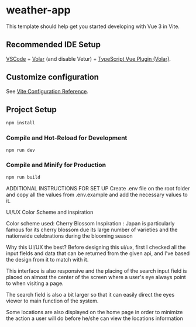 # weather-app

This template should help get you started developing with Vue 3 in Vite.

## Recommended IDE Setup

[VSCode](https://code.visualstudio.com/) + [Volar](https://marketplace.visualstudio.com/items?itemName=Vue.volar) (and disable Vetur) + [TypeScript Vue Plugin (Volar)](https://marketplace.visualstudio.com/items?itemName=Vue.vscode-typescript-vue-plugin).

## Customize configuration

See [Vite Configuration Reference](https://vitejs.dev/config/).

## Project Setup

```sh
npm install
```

### Compile and Hot-Reload for Development

```sh
npm run dev
```

### Compile and Minify for Production

```sh
npm run build
```
ADDITIONAL INSTRUCTIONS FOR SET UP
Create .env file on the root folder and copy all the values from .env.example and add the necessary values to it.

UI/UX
Color Scheme and inspiration

Color scheme used: Cherry Blossom
Inspiration : Japan is particularly famous for its cherry blossom due its large number of varieties and the nationwide celebrations during the blooming season

Why this UI/UX the best?
Before designing this ui/ux, first I checked all the input fields and data that can be returned from the given api,
and I've based the design from it to match with it.

This interface is also responsive and the placing of the search input field is placed on almost the center of the screen
where a user's eye always point to when visiting a page.

The search field is also a bit larger so that it can easily direct the eyes viewer to main function of the system.

Some locations are also displayed on the home page in order to minimize the action a user will do before he/she can 
view the locations information